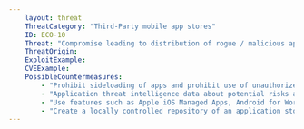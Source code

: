 ```yaml
---
    layout: threat
    ThreatCategory: "Third-Party mobile app stores"
    ID: ECO-10
    Threat: "Compromise leading to distribution of rogue / malicious applications"
    ThreatOrigin:
    ExploitExample:
    CVEExample:
    PossibleCountermeasures:
        - "Prohibit sideloading of apps and prohibit use of unauthorized app stores"
        - "Application threat intelligence data about potential risks associated with apps installed on devices"
        - "Use features such as Apple iOS Managed Apps, Android for Work, or Samsung KNOX Workspace that provide some level of separation between personal apps and enterprise apps to mitigate the impact of malicious behaviors."
        - "Create a locally controlled repository of an application store such as F-Droid [^158]"
---
```

